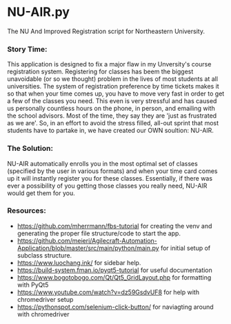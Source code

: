 # NU-AIR.py
The NU And Improved Registration script for Northeastern University. 

### Story Time:
This application is designed to fix a major flaw in my Unversity's course registration system. Registering for classes has beem the
biggest unavoidable (or so we thought) problem in the lives of most students at all universities. The system of registration preference by time tickets makes it so that when your time comes up, you have to move very fast in order to get a few of the classes you need. This even is very stressful and has caused us personally countless hours on the phone, in person, and emailing with the school advisors. Most of the time, they say they are 'just as frustrated as we are'. So, in an effort to avoid the stress filled, all-out sprint that most students have to partake in, we have created our OWN soultion: NU-AIR.

### The Solution:
NU-AIR automatically enrolls you in the most optimal set of classes (specified by the user in various formats) and when your time card comes up it will instantly register you for these classes. Essentially, if there was ever a possibility of you getting those classes you really need, NU-AIR would get them for you.

### Resources:
- https://github.com/mherrmann/fbs-tutorial for creating the venv and generating the proper file structure/code to start the app.
- https://github.com/meieri/Agilecraft-Automation-Application/blob/master/src/main/python/main.py for initial setup of subclass structure.
- https://www.luochang.ink/ for sidebar help.
- https://build-system.fman.io/pyqt5-tutorial for useful documentation
- https://www.bogotobogo.com/Qt/Qt5_GridLayout.php for formatting with PyQt5
- https://www.youtube.com/watch?v=dz59GsdvUF8 for help with chromedriver setup
- https://pythonspot.com/selenium-click-button/ for naviagting around with chromedriver
